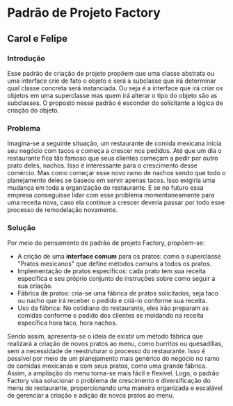 # Padrão de Projeto Factory
## Carol e Felipe
### Introdução
Esse padrão de criação de projeto propõem que uma classe abstrata ou uma interface crie de fato o objeto e será a subclasse que irá determinar qual classe concreta será instanciada. Ou seja é a interface que irá criar os objetos em uma superclasse mas quem irá alterar o tipo do objeto são as subclasses.
O proposto nesse padrão é esconder do solicitante a lógica de criação do objeto.
### Problema
Imagina-se a seguinte situação, um restaurante de comida mexicana inicia seu negócio com tacos e começa a crescer nos pedidos. Até que um dia o restaurante fica tão famoso que seus clientes começam a pedir por outro prato deles, nachos. 
Isso é interessante para o crescimento desse comércio. Mas como começar esse novo ramo de nachos sendo que todo o planejamento deles se baseou em servir apenas tacos. Isso exigiria uma mudança em toda a organização do restaurante. E se no futuro essa empresa conseguisse lidar com esse problema momentaneamente para uma receita nova, caso ela continue a crescer deveria passar por todo esse processo de remodelação novamente.
### Solução
Por meio do pensamento de padrão de projeto Factory, propõem-se:
- A crição de uma **interface comum** para os pratos: como a superclasse "Pratos mexicanos" que define métodos comuns a todos os pratos.
- Implementação de pratos específicos: cada prato tem sua receita específica e seu próprio conjunto de instruções sobre como seguir a sua criação.
- Fábrica de pratos: cria-se uma fábrica de pratos solicitados, seja taco ou nacho que irá receber o pedido e criá-lo conforme sua receita.
- Uso da fábrica: No cotidiano do restaurante, eles irão preparam as comidas conforme o pedido dos clientes se moldando na receita específica hora taco, hora nachos.

Sendo assim, apresenta-se o ideia de existir um método fábrica que realizará a criação de novos pratos ao menu, como burritos ou quesadillas, sem a necessidade de reestruturar o processo do restaurante. Isso é possível por meio de um planejamento mais genérico do negócio no ramo de comidas mexicanas e com seus pratos, como uma grande fábrica. Assim, a ampliação do menu torna-se mais fácil e flexível.
Logo, o padrão Factory visa solucionar o problema de crescimento e diversificação do menu do restaurante, proporcionando uma maneira organizada e escalável de gerenciar a criação e adição de novos pratos ao menu.


